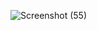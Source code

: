 ![Screenshot (55)](https://github.com/bhuvireven007/Movie-Application/assets/109680240/6a0a4724-6426-46da-bfbb-97e8044526c5)
